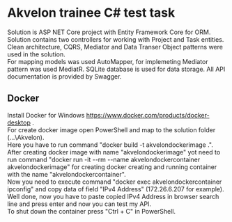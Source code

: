 # Akvelon trainee C# test task
Solution is ASP NET Core project with Entity Framework Core for ORM. <br />
Solution contains two controllers for working with Project and Task entities.
Clean architecture, CQRS, Mediator and Data Transer Object patterns were used in the solution. <br />
For mapping models was used AutoMapper, for implemeting Mediator pattern was used MediatR.
SQLite database is used for data storage. All API documentation is provided by Swagger. <br />


## Docker
Install Docker for Windows https://www.docker.com/products/docker-desktop . <br />
For create docker image open PowerShell and map to the solution folder (...\Akvelon). <br />
Here you have to run command "docker build -t akvelondockerimage .". <br />
After creating docker image with name "akvelondockerimage" yot need to run command "docker run -it --rm --name akvelondockercontainer akvelondockerimage"
for creating docker creating and running container with the name "akvelondockercontainer". <br />
Now you need to execute command "docker exec akvelondockercontainer ipconfig" and copy data of field "IPv4 Address" (172.26.6.207 for example). <br />
Well done, now you have to paste copied IPv4 Address in browser search line and press enter and now you can test my API. <br />
To shut down the container press "Ctrl + C" in PowerShell. <br />
